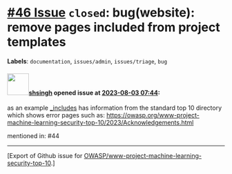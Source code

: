 # [\#46 Issue](https://github.com/OWASP/www-project-machine-learning-security-top-10/issues/46) `closed`: bug(website): remove pages included from project templates
**Labels**: `documentation`, `issues/admin`, `issues/triage`, `bug`


#### <img src="https://avatars.githubusercontent.com/u/412800?v=4" width="50">[shsingh](https://github.com/shsingh) opened issue at [2023-08-03 07:44](https://github.com/OWASP/www-project-machine-learning-security-top-10/issues/46):

as an example [_includes](https://github.com/OWASP/www-project-machine-learning-security-top-10/tree/master/_includes) has information from the standard top 10 directory which shows error pages such as: https://owasp.org/www-project-machine-learning-security-top-10/2023/Acknowledgements.html

mentioned in: #44 




-------------------------------------------------------------------------------



[Export of Github issue for [OWASP/www-project-machine-learning-security-top-10](https://github.com/OWASP/www-project-machine-learning-security-top-10).]
